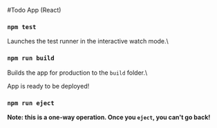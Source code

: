 #Todo App (React)

### `npm test`
Launches the test runner in the interactive watch mode.\

### `npm run build`
Builds the app for production to the `build` folder.\

App is ready to be deployed!

### `npm run eject`
**Note: this is a one-way operation. Once you `eject`, you can't go back!**
